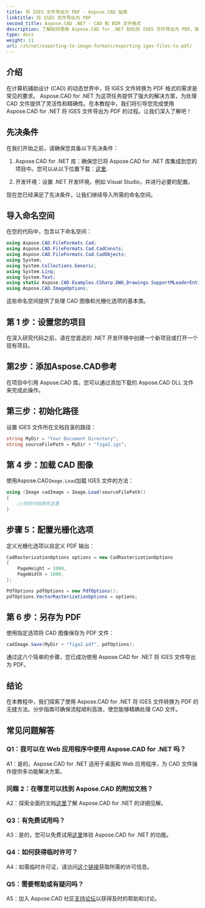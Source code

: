 ```yaml
---
title: 将 IGES 文件导出为 PDF - Aspose.CAD 指南
linktitle: 将 IGES 文件导出为 PDF
second_title: Aspose.CAD .NET - CAD 和 BIM 文件格式
description: 了解如何使用 Aspose.CAD for .NET 轻松将 IGES 文件导出为 PDF。按照我们的分步指南进行精确的 CAD 文件操作。
type: docs
weight: 11
url: /zh/net/exporting-to-image-formats/exporting-iges-files-to-pdf/
---
```

## 介绍

在计算机辅助设计 (CAD) 的动态世界中，将 IGES 文件转换为 PDF 格式的需求是常见的要求。 Aspose.CAD for .NET 为这项任务提供了强大的解决方案，为处理 CAD 文件提供了灵活性和精确性。在本教程中，我们将引导您完成使用 Aspose.CAD for .NET 将 IGES 文件导出为 PDF 的过程。让我们深入了解吧！

## 先决条件

在我们开始之前，请确保您具备以下先决条件：

1.  Aspose.CAD for .NET 库：确保您已将 Aspose.CAD for .NET 库集成到您的项目中。您可以从以下位置下载：[这里](https://releases.aspose.com/cad/net/).

2. 开发环境：设置 .NET 开发环境，例如 Visual Studio，并进行必要的配置。

现在您已经满足了先决条件，让我们继续导入所需的命名空间。

## 导入命名空间

在您的代码中，包含以下命名空间：

```csharp
using Aspose.CAD.FileFormats.Cad;
using Aspose.CAD.FileFormats.Cad.CadConsts;
using Aspose.CAD.FileFormats.Cad.CadObjects;
using System;
using System.Collections.Generic;
using System.Linq;
using System.Text;
using static Aspose.CAD.Examples.CSharp.DWG_Drawings.SupportMLeaderEntityForDWGFormat;
using Aspose.CAD.ImageOptions;
```

这些命名空间提供了处理 CAD 图像和光栅化选项的基本类。

## 第 1 步：设置您的项目

在深入研究代码之前，请在您首选的 .NET 开发环境中创建一个新项目或打开一个现有项目。

## 第2步：添加Aspose.CAD参考

在项目中引用 Aspose.CAD 库。您可以通过添加下载的 Aspose.CAD DLL 文件来完成此操作。

## 第三步：初始化路径

设置 IGES 文件所在文档目录的路径：

```csharp
string MyDir = "Your Document Directory";
string sourceFilePath = MyDir + "figa2.igs";
```

## 第 4 步：加载 CAD 图像

使用Aspose.CAD`Image.Load`加载 IGES 文件的方法：

```csharp
using (Image cadImage = Image.Load(sourceFilePath))
{
    //你的代码放在这里
}
```

## 步骤 5：配置光栅化选项

定义光栅化选项以自定义 PDF 输出：

```csharp
CadRasterizationOptions options = new CadRasterizationOptions
{
    PageHeight = 1000,
    PageWidth = 1000,
};

PdfOptions pdfOptions = new PdfOptions();
pdfOptions.VectorRasterizationOptions = options;
```

## 第 6 步：另存为 PDF

使用指定选项将 CAD 图像保存为 PDF 文件：

```csharp
cadImage.Save(MyDir + "figa2.pdf", pdfOptions);
```

通过这六个简单的步骤，您已成功使用 Aspose.CAD for .NET 将 IGES 文件导出为 PDF。

## 结论

在本教程中，我们探索了使用 Aspose.CAD for .NET 将 IGES 文件转换为 PDF 的无缝方法。分步指南可确保流程顺利高效，使您能够精确处理 CAD 文件。


## 常见问题解答

### Q1：我可以在 Web 应用程序中使用 Aspose.CAD for .NET 吗？

A1：是的，Aspose.CAD for .NET 适用于桌面和 Web 应用程序，为 CAD 文件操作提供多功能解决方案。

### 问题 2：在哪里可以找到 Aspose.CAD 的附加文档？

 A2：探索全面的文档[这里](https://reference.aspose.com/cad/net/)了解 Aspose.CAD for .NET 的详细见解。

### Q3：有免费试用吗？

 A3：是的，您可以免费试用[这里](https://releases.aspose.com/)体验 Aspose.CAD for .NET 的功能。

### Q4：如何获得临时许可？

 A4：如需临时许可证，请访问[这个链接](https://purchase.aspose.com/temporary-license/)获取所需的许可信息。

### Q5：需要帮助或有疑问吗？

 A5：加入 Aspose.CAD 社区[支持论坛](https://forum.aspose.com/c/cad/19)以获得及时的帮助和讨论。
